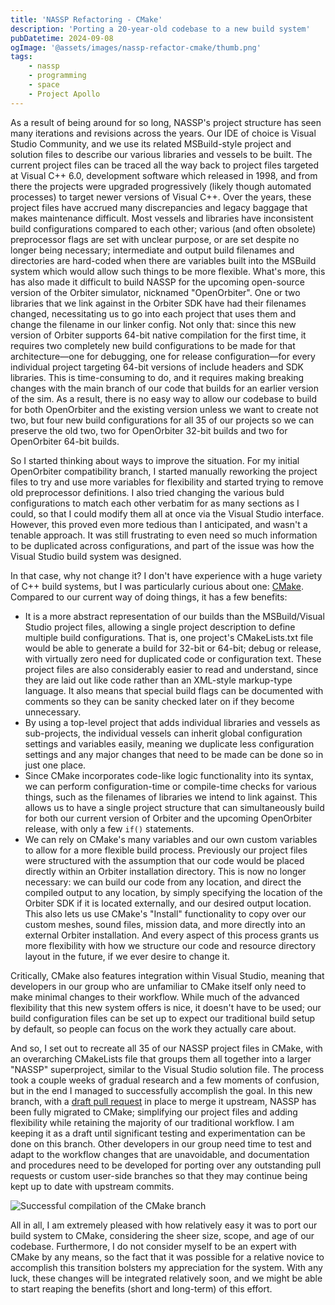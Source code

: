 ```yaml
---
title: 'NASSP Refactoring - CMake'
description: 'Porting a 20-year-old codebase to a new build system'
pubDatetime: 2024-09-08
ogImage: '@assets/images/nassp-refactor-cmake/thumb.png'
tags: 
    - nassp
    - programming
    - space
    - Project Apollo
---
```


As a result of being around for so long, NASSP's project structure has seen many iterations and revisions across the years. Our IDE of choice is Visual Studio Community, and we use its related MSBuild-style project and solution files to describe our various libraries and vessels to be built. The current project files can be traced all the way back to project files targeted at Visual C++ 6.0, development software which released in 1998, and from there the projects were upgraded progressively (likely though automated processes) to target newer versions of Visual C++. Over the years, these project files have accrued many discrepancies and legacy baggage that makes maintenance difficult. Most vessels and libraries have inconsistent build configurations compared to each other; various (and often obsolete) preprocessor flags are set with unclear purpose, or are set despite no longer being necessary; intermediate and output build filenames and directories are hard-coded when there are variables built into the MSBuild system which would allow such things to be more flexible. What's more, this has also made it difficult to build NASSP for the upcoming open-source version of the Orbiter simulator, nicknamed "OpenOrbiter". One or two libraries that we link against in the Orbiter SDK have had their filenames changed, necessitating us to go into each project that uses them and change the filename in our linker config. Not only that: since this new version of Orbiter supports 64-bit native compilation for the first time, it requires two completely new build configurations to be made for that architecture—one for debugging, one for release configuration—for every individual project targeting 64-bit versions of include headers and SDK libraries. This is time-consuming to do, and it requires making breaking changes with the main branch of our code that builds for an earlier version of the sim. As a result, there is no easy way to allow our codebase to build for both OpenOrbiter and the existing version unless we want to create not two, but four new build configurations for all 35 of our projects so we can preserve the old two, two for OpenOrbiter 32-bit builds and two for OpenOrbiter 64-bit builds.

So I started thinking about ways to improve the situation. For my initial OpenOrbiter compatibility branch, I started manually reworking the project files to try and use more variables for flexibility and started trying to remove old preprocessor definitions. I also tried changing the various buld configurations to match each other verbatim for as many sections as I could, so that I could modify them all at once via the Visual Studio interface. However, this proved even more tedious than I anticipated, and wasn't a tenable approach. It was still frustrating to even need so much information to be duplicated across configurations, and part of the issue was how the Visual Studio build system was designed.

In that case, why not change it? I don't have experience with a huge variety of C++ build systems, but I was particularly curious about one: [CMake](https://cmake.org). Compared to our current way of doing things, it has a few benefits:
- It is a more abstract representation of our builds than the MSBuild/Visual Studio project files, allowing a single project description to define multiple build configurations. That is, one project's CMakeLists.txt file would be able to generate a build for 32-bit or 64-bit; debug or release, with virtually zero need for duplicated code or configuration text. These project files are also considerably easier to read and understand, since they are laid out like code rather than an XML-style markup-type language. It also means that special build flags can be documented with comments so they can be sanity checked later on if they become unnecessary.
- By using a top-level project that adds individual libraries and vessels as sub-projects, the individual vessels can inherit global configuration settings and variables easily, meaning we duplicate less configuration settings and any major changes that need to be made can be done so in just one place.
- Since CMake incorporates code-like logic functionality into its syntax, we can perform configuration-time or compile-time checks for various things, such as the filenames of libraries we intend to link against. This allows us to have a single project structure that can simultaneously build for both our current version of Orbiter and the upcoming OpenOrbiter release, with only a few `if()` statements.
- We can rely on CMake's many variables and our own custom variables to allow for a more flexible build process. Previously our project files were structured with the assumption that our code would be placed directly within an Orbiter installation directory. This is now no longer necessary: we can build our code from any location, and direct the compiled output to any location, by simply specifying the location of the Orbiter SDK if it is located externally, and our desired output location. This also lets us use CMake's "Install" functionality to copy over our custom meshes, sound files, mission data, and more directly into an external Orbiter installation. And every aspect of this process grants us more flexibility with how we structure our code and resource directory layout in the future, if we ever desire to change it.

Critically, CMake also features integration within Visual Studio, meaning that developers in our group who are unfamiliar to CMake itself only need to make minimal changes to their workflow. While much of the advanced flexibility that this new system offers is nice, it doesn't have to be used; our build configuration files can be set up to expect our traditional build setup by default, so people can focus on the work they actually care about.

And so, I set out to recreate all 35 of our NASSP project files in CMake, with an overarching CMakeLists file that groups them all together into a larger "NASSP" superproject, similar to the Visual Studio solution file. The process took a couple weeks of gradual research and a few moments of confusion, but in the end I managed to successfully accomplish the goal. In this new branch, with a [draft pull request](https://github.com/orbiternassp/NASSP/pull/1288) in place to merge it upstream, NASSP has been fully migrated to CMake; simplifying our project files and adding flexibility while retaining the majority of our traditional workflow. I am keeping it as a draft until significant testing and experimentation can be done on this branch. Other developers in our group need time to test and adapt to the workflow changes that are unavoidable, and documentation and procedures need to be developed for porting over any outstanding pull requests or custom user-side branches so that they may continue being kept up to date with upstream commits.

![Successful compilation of the CMake branch](@assets/images/nassp-refactor-cmake/compile_success.png)

All in all, I am extremely pleased with how relatively easy it was to port our build system to CMake, considering the sheer size, scope, and age of our codebase. Furthermore, I do not consider myself to be an expert with CMake by any means, so the fact that it was possible for a relative novice to accomplish this transition bolsters my appreciation for the system. With any luck, these changes will be integrated relatively soon, and we might be able to start reaping the benefits (short and long-term) of this effort.